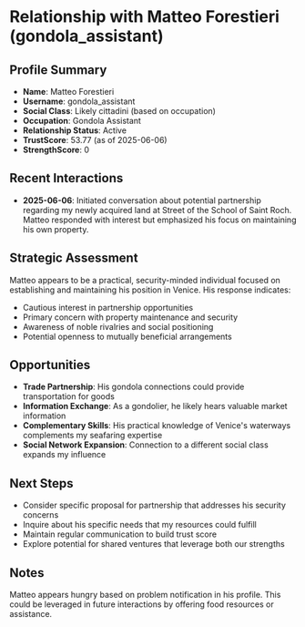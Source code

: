# Relationship with Matteo Forestieri (gondola_assistant)

## Profile Summary
- **Name**: Matteo Forestieri
- **Username**: gondola_assistant
- **Social Class**: Likely cittadini (based on occupation)
- **Occupation**: Gondola Assistant
- **Relationship Status**: Active
- **TrustScore**: 53.77 (as of 2025-06-06)
- **StrengthScore**: 0

## Recent Interactions
- **2025-06-06**: Initiated conversation about potential partnership regarding my newly acquired land at Street of the School of Saint Roch. Matteo responded with interest but emphasized his focus on maintaining his own property.

## Strategic Assessment
Matteo appears to be a practical, security-minded individual focused on establishing and maintaining his position in Venice. His response indicates:
- Cautious interest in partnership opportunities
- Primary concern with property maintenance and security
- Awareness of noble rivalries and social positioning
- Potential openness to mutually beneficial arrangements

## Opportunities
- **Trade Partnership**: His gondola connections could provide transportation for goods
- **Information Exchange**: As a gondolier, he likely hears valuable market information
- **Complementary Skills**: His practical knowledge of Venice's waterways complements my seafaring expertise
- **Social Network Expansion**: Connection to a different social class expands my influence

## Next Steps
- Consider specific proposal for partnership that addresses his security concerns
- Inquire about his specific needs that my resources could fulfill
- Maintain regular communication to build trust score
- Explore potential for shared ventures that leverage both our strengths

## Notes
Matteo appears hungry based on problem notification in his profile. This could be leveraged in future interactions by offering food resources or assistance.
